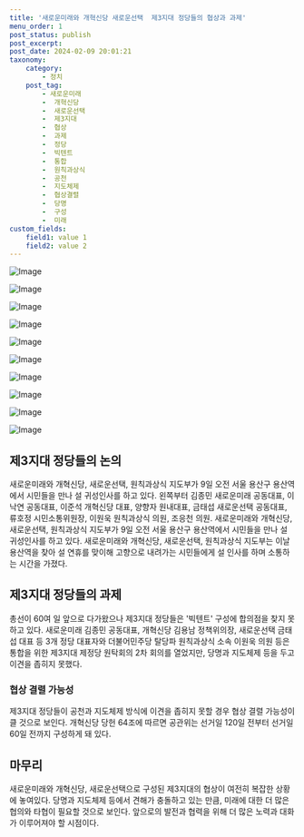 ```yaml
---
title: '새로운미래와 개혁신당 새로운선택  제3지대 정당들의 협상과 과제'
menu_order: 1
post_status: publish
post_excerpt: 
post_date: 2024-02-09 20:01:21
taxonomy:
    category:
        - 정치
    post_tag:
        - 새로운미래
        -  개혁신당
        -  새로운선택
        -  제3지대
        -  협상
        -  과제
        -  정당
        -  빅텐트
        -  통합
        -  원칙과상식
        -  공천
        -  지도체제
        -  협상결렬
        -  당명
        -  구성
        -  미래
custom_fields:
    field1: value 1
    field2: value 2
---
```


![Image](https://imgnews.pstatic.net/image/629/2024/02/09/202438481707440610_20240209102004097.jpg?type=w647)

![Image](https://imgnews.pstatic.net/image/629/2024/02/09/202412981707440624_20240209102004102.jpg?type=w647)

![Image](https://imgnews.pstatic.net/image/629/2024/02/09/202451081707440667_20240209102004117.jpg?type=w647)

![Image](https://imgnews.pstatic.net/image/629/2024/02/09/202464661707440667_20240209102004123.jpg?type=w647)

![Image](https://imgnews.pstatic.net/image/629/2024/02/09/202433001707440667_20240209102004128.jpg?type=w647)

![Image](https://imgnews.pstatic.net/image/629/2024/02/09/202473411707440667_20240209102004133.jpg?type=w647)

![Image](https://imgnews.pstatic.net/image/629/2024/02/09/202482751707440667_20240209102004136.jpg?type=w647)

![Image](https://imgnews.pstatic.net/image/629/2024/02/09/202478451707440667_20240209102004140.jpg?type=w647)

![Image](https://imgnews.pstatic.net/image/629/2024/02/09/202430501707440667_20240209102004144.jpg?type=w647)

![Image](https://imgnews.pstatic.net/image/629/2024/02/09/202492131707440667_20240209102004157.jpg?type=w647)

## 제3지대 정당들의 논의
새로운미래와 개혁신당, 새로운선택, 원칙과상식 지도부가 9일 오전 서울 용산구 용산역에서 시민들을 만나 설 귀성인사를 하고 있다. 왼쪽부터 김종민 새로운미래 공동대표, 이낙연 공동대표, 이준석 개혁신당 대표, 양향자 원내대표, 금태섭 새로운선택 공동대표, 류호정 시민소통위원장, 이원욱 원칙과상식 의원, 조응천 의원. 새로운미래와 개혁신당, 새로운선택, 원칙과상식 지도부가 9일 오전 서울 용산구 용산역에서 시민들을 만나 설 귀성인사를 하고 있다. 새로운미래와 개혁신당, 새로운선택, 원칙과상식 지도부는 이날 용산역을 찾아 설 연휴를 맞이해 고향으로 내려가는 시민들에게 설 인사를 하며 소통하는 시간을 가졌다.
## 제3지대 정당들의 과제
총선이 60여 일 앞으로 다가왔으나 제3지대 정당들은 '빅텐트' 구성에 합의점을 찾지 못하고 있다. 새로운미래 김종민 공동대표, 개혁신당 김용남 정책위의장, 새로운선택 금태섭 대표 등 3개 정당 대표자와 더불어민주당 탈당파 원칙과상식 소속 이원욱 의원 등은 통합을 위한 제3지대 제정당 원탁회의 2차 회의를 열었지만, 당명과 지도체제 등을 두고 이견을 좁히지 못했다.
### 협상 결렬 가능성
제3지대 정당들이 공천과 지도체제 방식에 이견을 좁히지 못할 경우 협상 결렬 가능성이 클 것으로 보인다. 개혁신당 당헌 64조에 따르면 공관위는 선거일 120일 전부터 선거일 60일 전까지 구성하게 돼 있다.
## 마무리
새로운미래와 개혁신당, 새로운선택으로 구성된 제3지대의 협상이 여전히 복잡한 상황에 놓여있다. 당명과 지도체제 등에서 견해가 충돌하고 있는 만큼, 미래에 대한 더 많은 협의와 타협이 필요할 것으로 보인다. 앞으로의 발전과 협력을 위해 더 많은 노력과 대화가 이루어져야 할 시점이다.
